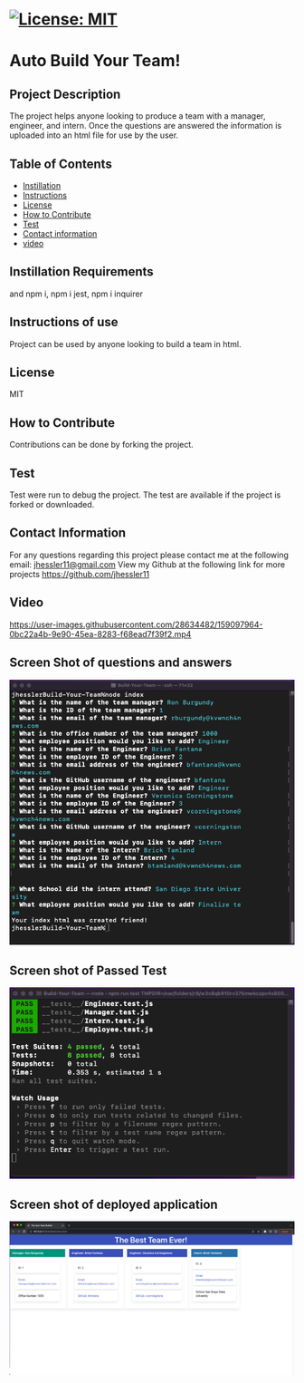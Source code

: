 

# [![License: MIT](https://img.shields.io/badge/License-MIT-yellow.svg)](https://opensource.org/licenses/MIT)
  
  # Auto Build Your Team!

  ## Project Description 
  The project helps anyone looking to produce a team with a manager, engineer, and intern. Once the questions are answered the information is uploaded    into an html file for use by the user. 

  ## Table of Contents
  - [Instillation](#Instillation-Requirements)
  - [Instructions](#Instructions-of-use)
  - [License](#License)
  - [How to Contribute](#How-to-Contribute) 
  - [Test](#Test) 
  - [Contact information](#Contact-information)
  - [video](#Video)
  
  ## Instillation Requirements
  and npm i, npm i jest, npm i inquirer

  ## Instructions of use
  Project can be used by anyone looking to build a team in html.

  ## License
  MIT

  ## How to Contribute
  Contributions can be done by forking the project.

  ## Test 
  Test were run to debug the project. The test are available if the project is forked or downloaded. 

  ## Contact Information 
  For any questions regarding this project please contact me at the following email: jhessler11@gmail.com
  View my Github at the following link for more projects https://github.com/jhessler11
  
  ## Video
  
  https://user-images.githubusercontent.com/28634482/159097964-0bc22a4b-9e90-45ea-8283-f68ead7f39f2.mp4


  ## Screen Shot of questions and answers
  ![Alt text](https://github.com/JHESSLER11/Build-Your-Team/blob/main/assets/images/Screen%20Shot%20of%20answers.png)
  
  ## Screen shot of Passed Test
  ![Alt text](https://github.com/JHESSLER11/Build-Your-Team/blob/main/assets/images/Screen%20Shot%20of%20test.png)
  
  ## Screen shot of deployed application
  ![Alt text](https://github.com/JHESSLER11/Build-Your-Team/blob/main/assets/images/Screen%20Shot%20of%20deployed%20application.png)
